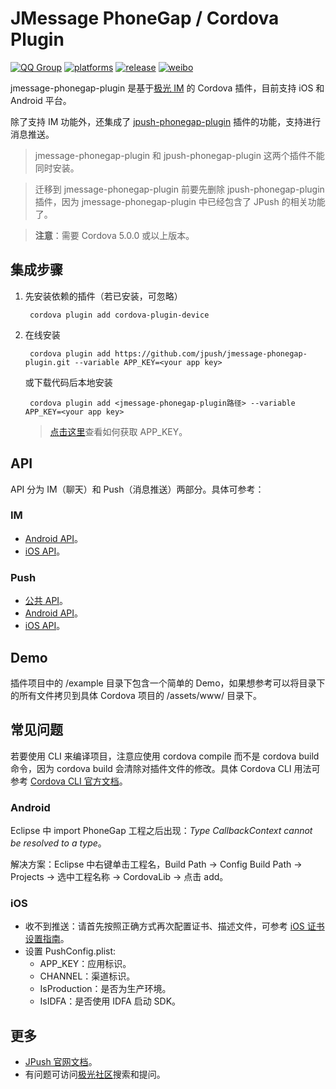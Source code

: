 # JMessage PhoneGap / Cordova Plugin

[![QQ Group](https://img.shields.io/badge/QQ%20Group-413602425-red.svg)]()
[![platforms](https://img.shields.io/badge/platforms-iOS%7CAndroid-lightgrey.svg)](https://github.com/jpush/jpush-phonegap-plugin)
[![release](https://img.shields.io/badge/release-1.0.0-blue.svg)](https://github.com/jpush/jmessage-phonegap-plugin/releases)
[![weibo](https://img.shields.io/badge/weibo-JPush-blue.svg)](http://weibo.com/jpush?refer_flag=1001030101_&is_all=1)

jmessage-phonegap-plugin 是基于[极光 IM](http://docs.jpush.io/guideline/jmessage_guide/) 的 Cordova 插件，目前支持 iOS 和 Android 平台。

除了支持 IM 功能外，还集成了 [jpush-phonegap-plugin](https://github.com/jpush/jpush-phonegap-plugin) 插件的功能，支持进行消息推送。

>jmessage-phonegap-plugin 和 jpush-phonegap-plugin 这两个插件不能同时安装。

>迁移到 jmessage-phonegap-plugin 前要先删除 jpush-phonegap-plugin 插件，因为 jmessage-phonegap-plugin 中已经包含了 JPush 的相关功能了。

> **注意**：需要 Cordova 5.0.0 或以上版本。

## 集成步骤
1. 先安装依赖的插件（若已安装，可忽略）

		cordova plugin add cordova-plugin-device

2. 在线安装

		cordova plugin add https://github.com/jpush/jmessage-phonegap-plugin.git --variable APP_KEY=<your app key>

	或下载代码后本地安装

		cordova plugin add <jmessage-phonegap-plugin路径> --variable APP_KEY=<your app key>

	> [点击这里](http://docs.jpush.io/guideline/statistical_report/)查看如何获取 APP_KEY。

## API
API 分为 IM（聊天）和 Push（消息推送）两部分。具体可参考：
### IM
- [Android API](/doc/Android_detail_api.md)。
- [iOS API](/doc/iOS_detail_api.md)。

### Push
- [公共 API](https://github.com/jpush/jpush-phonegap-plugin/blob/master/doc/Common_detail_api.md)。
- [Android API](https://github.com/jpush/jpush-phonegap-plugin/blob/master/doc/Android_detail_api.md)。
- [iOS API](https://github.com/jpush/jpush-phonegap-plugin/blob/master/doc/iOS_API.md)。

## Demo
插件项目中的 /example 目录下包含一个简单的 Demo，如果想参考可以将目录下的所有文件拷贝到具体 Cordova 项目的 /assets/www/ 目录下。

## 常见问题
若要使用 CLI 来编译项目，注意应使用 cordova compile 而不是 cordova build 命令，因为 cordova build 会清除对插件文件的修改。具体 Cordova CLI 用法可参考 [Cordova CLI 官方文档](https://cordova.apache.org/docs/en/latest/reference/cordova-cli/index.html)。

### Android
Eclipse 中 import PhoneGap 工程之后出现：*Type CallbackContext cannot be resolved to a type*。

解决方案：Eclipse 中右键单击工程名，Build Path -> Config Build Path -> Projects -> 选中工程名称 -> CordovaLib -> 点击 add。

### iOS
- 收不到推送：请首先按照正确方式再次配置证书、描述文件，可参考 [iOS 证书设置指南](http://docs.jpush.io/client/ios_tutorials/#ios_1)。
- 设置 PushConfig.plist:
	- APP_KEY：应用标识。
	- CHANNEL：渠道标识。
	- IsProduction：是否为生产环境。
	- IsIDFA：是否使用 IDFA 启动 SDK。

## 更多
- [JPush 官网文档](http://docs.jiguang.cn/guideline/jmessage_guide/)。
- 有问题可访问[极光社区](http://community.jpush.cn/)搜索和提问。
